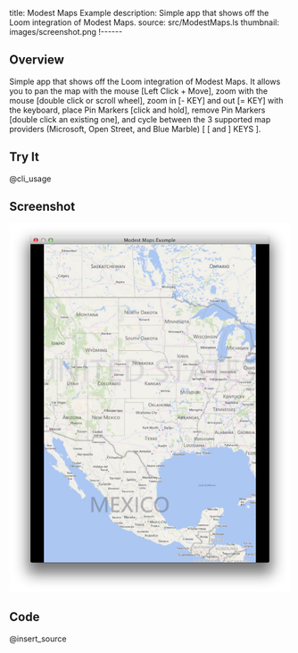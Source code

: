 title: Modest Maps Example
description: Simple app that shows off the Loom integration of Modest Maps.
source: src/ModestMaps.ls
thumbnail: images/screenshot.png
!------

## Overview
Simple app that shows off the Loom integration of Modest Maps.  It allows you to pan the map with the mouse [Left Click + Move], zoom with the mouse [double click or scroll wheel], zoom in [- KEY] and out [= KEY] with the keyboard, place Pin Markers [click and hold], remove Pin Markers [double click an existing one], and cycle between the 3 supported map providers (Microsoft, Open Street, and Blue Marble) [ [ and ] KEYS ].

## Try It
@cli_usage

## Screenshot
![Modest Maps Example Screenshot](images/screenshot.png)

## Code
@insert_source
